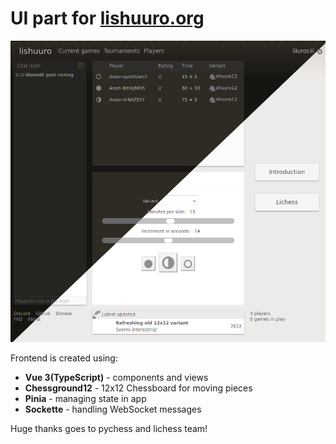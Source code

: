 # UI part for [lishuuro.org](https://www.lishuuro.org)

<img src="index.png" alt="Lishuuro homepage" title="Lishuuro comes with light and dark theme, this screenshot shows both." />

Frontend is created using:
- **Vue 3(TypeScript)**  - components and views
- **Chessground12** - 12x12 Chessboard for moving pieces
- **Pinia** - managing state in app
- **Sockette** - handling WebSocket messages 

Huge thanks goes to pychess and lichess team!
